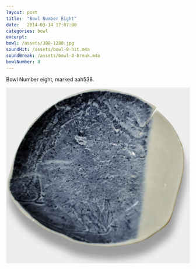 ```yaml
---
layout: post
title:  "Bowl Number Eight"
date:   2014-03-14 17:07:00
categories: bowl
excerpt: 
bowl: /assets/JB8-1280.jpg
soundHit: /assets/bowl-8-hit.m4a
soundBreak: /assets/bowl-8-break.m4a
bowlNumber: 8
---
```


Bowl Number eight, marked aah538. 

<img src="/assets/JB8-1280.jpg" class="bowl-large"/>




